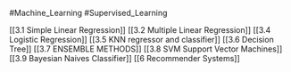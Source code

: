 #Machine_Learning 
#Supervised_Learning

[[3.1 Simple Linear Regression]]
[[3.2 Multiple Linear Regression]]
[[3.4 Logistic Regression]]
[[3.5 KNN regressor and classifier]]
[[3.6 Decision Tree]]
[[3.7 ENSEMBLE METHODS]]
[[3.8 SVM Support Vector Machines]]
[[3.9 Bayesian Naives Classifier]]
[[6 Recommender Systems]]
